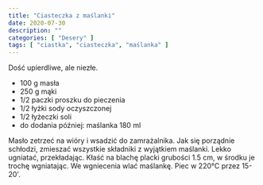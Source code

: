 ```yaml
---
title: "Ciasteczka z maślanki"
date: 2020-07-30
description: ""
categories: [ "Desery" ]
tags: [ "ciastka", "ciasteczka", "maślanka" ]
---
```


Dość upierdliwe, ale niezłe.
<!--more-->


 * 100 g masła
 * 250 g mąki
 * 1/2 paczki proszku do pieczenia
 * 1/2 łyżki sody oczyszczonej
 * 1/2 łyżeczki soli
 * do dodania później: maślanka 180 ml

Masło zetrzeć na wióry i wsadzić do zamrażalnika. Jak się porządnie
schłodzi, zmieszać wszystkie składniki z wyjątkiem maślanki. Lekko
ugniatać, przekładając. Kłaść na blachę placki grubości 1.5 cm, w środku je
trochę wgniatając. We wgniecenia wlać maślankę. Piec w 220°C przez 15-20'.






